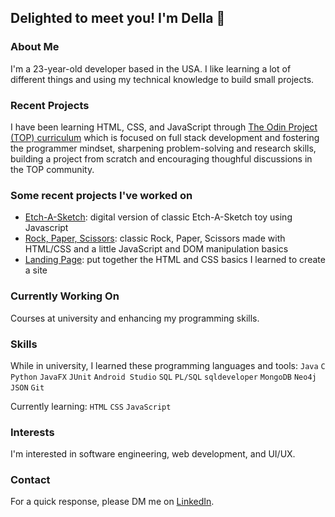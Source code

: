 ## Delighted to meet you! I'm Della 👋

### About Me
I'm a 23-year-old developer based in the USA. I like learning a lot of different things and using my technical knowledge to build small projects.  

### Recent Projects
I have been learning HTML, CSS, and JavaScript through [The Odin Project (TOP) curriculum](https://github.com/TheOdinProject/curriculum) which is focused on full stack development and fostering the programmer mindset, sharpening problem-solving and research skills, building a project from scratch and encouraging thoughful discussions in the TOP community.

### Some recent projects I've worked on
- [Etch-A-Sketch](https://dellaighted.github.io/etch-a-sketch/): digital version of classic Etch-A-Sketch toy using Javascript
- [Rock, Paper, Scissors](https://dellaighted.github.io/rock-paper-scissors/): classic Rock, Paper, Scissors made with HTML/CSS and a little JavaScript and DOM manipulation basics
- [Landing Page](https://dellaighted.github.io/landing-page/): put together the HTML and CSS basics I learned to create a site

### Currently Working On
Courses at university and enhancing my programming skills.

### Skills
While in university, I learned these programming languages and tools:
`Java` `C` `Python` `JavaFX` `JUnit` `Android Studio` `SQL` `PL/SQL` `sqldeveloper` `MongoDB` `Neo4j` `JSON` `Git`

Currently learning: `HTML` `CSS` `JavaScript`

### Interests
I'm interested in software engineering, web development, and UI/UX.

### Contact
For a quick response, please DM me on [LinkedIn](https://www.linkedin.com/in/m-della/).
